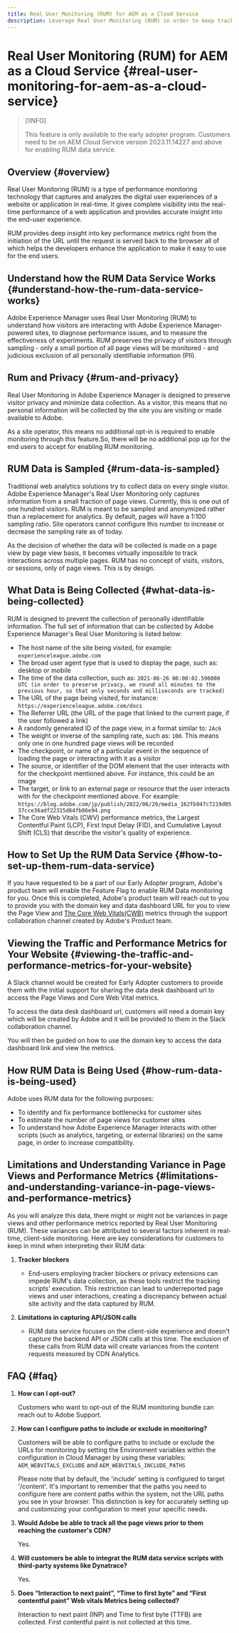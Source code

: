 ```yaml
---
title: Real User Monitoring (RUM) for AEM as a Cloud Service
description: Leverage Real User Monitoring (RUM) in order to keep track of all the actual user interactions of a website or an application in real-time
---
```


# Real User Monitoring (RUM) for AEM as a Cloud Service {#real-user-monitoring-for-aem-as-a-cloud-service}

>[!INFO]
>
>This feature is only available to the early adopter program. 
>Customers need to be on AEM Cloud Service version 2023.11.14227 and above for enabling RUM data service.
>

## Overview {#overview}

Real User Monitoring (RUM) is a type of performance monitoring technology that captures and analyzes the digital user experiences of a website or application in real-time. It gives complete visibility into the real-time performance of a web application and provides accurate insight into the end-user experience. 

RUM provides deep insight into key performance metrics right from the initiation of the URL until the request is served back to the browser all of which helps the developers enhance the application to make it easy to use for the end users. 

## Understand how the RUM Data Service Works {#understand-how-the-rum-data-service-works}

Adobe Experience Manager uses Real User Monitoring (RUM) to understand how visitors are interacting with Adobe Experience Manager-powered sites, to diagnose performance issues, and to measure the effectiveness of experiments. RUM preserves the privacy of visitors through sampling - only a small portion of all page views will be monitored - and judicious exclusion of all personally identifiable information (PII). 

## Rum and Privacy {#rum-and-privacy}

Real User Monitoring in Adobe Experience Manager is designed to preserve visitor privacy and minimize data collection. As a visitor, this means that no personal information will be collected by the site you are visiting or made available to Adobe. 

As a site operator, this means no additional opt-in is required to enable monitoring through this feature.So, there will be no additional pop up for the end users to accept for enabling RUM monitoring. 

## RUM Data is Sampled {#rum-data-is-sampled}

Traditional web analytics solutions try to collect data on every single visitor. Adobe Experience Manager's Real User Monitoring only captures information from a small fraction of page views. Currently, this is one out of one hundred visitors. RUM is meant to be sampled and anonymized rather than a replacement for analytics. By default, pages will have a 1:100 sampling ratio. Site operators cannot configure this number to increase or decrease the sampling rate as of today.

As the decision of whether the data will be collected is made on a page view by page view basis, it becomes virtually impossible to track interactions across multiple pages. RUM has no concept of visits, visitors, or sessions, only of page views. This is by design.

## What Data is Being Collected {#what-data-is-being-collected}

RUM is designed to prevent the collection of personally identifiable information. The full set of information that can be collected by Adobe Experience Manager's Real User Monitoring is listed below:

* The host name of the site being visited, for example: `experienceleague.adobe.com`
* The broad user agent type that is used to display the page, such as: desktop or mobile
* The time of the data collection, such as: `2021-06-26 06:00:02.596000 UTC (in order to preserve privacy, we round all minutes to the previous hour, so that only seconds and milliseconds are tracked)`
* The URL of the page being visited, for instance: `https://experienceleague.adobe.com/docs`
* The Referrer URL (the URL of the page that linked to the current page, if the user followed a link)
* A randomly generated ID of the page view, in a format similar to: `2Ac6`
* The weight or inverse of the sampling rate, such as: `100`. This means only one in one hundred page views will be recorded
* The checkpoint, or name of a particular event in the sequence of loading the page or interacting with it as a visitor
* The source, or identifier of the DOM element that the user interacts with for the checkpoint mentioned above. For instance, this could be an image
* The target, or link to an external page or resource that the user interacts with for the checkpoint mentioned above. For example: `https://blog.adobe.com/jp/publish/2022/06/29/media_162fb947c7219d0537cce36adf22315d64fb86e94.png`
* The Core Web Vitals (CWV) performance metrics, the Largest Contentful Paint (LCP), First Input Delay (FID), and Cumulative Layout Shift (CLS) that describe the visitor's quality of experience.

## How to Set Up the RUM Data Service {#how-to-set-up-them-rum-data-service}

If you have requested to be a part of our Early Adopter program, Adobe's product team will enable the Feature Flag to enable RUM Data monitoring for you. Once this is completed, Adobe's product team will reach out to you to provide you with the domain key and data dashboard URL for you to view the Page View and [The Core Web Vitals(CWB)](https://web.dev/vitals/) metrics through the support collaboration channel created by Adobe's Product team. 

## Viewing the Traffic and Performance Metrics for Your Website {#viewing-the-traffic-and-performance-metrics-for-your-website}

A Slack channel would be created for Early Adopter customers to provide them with the initial support for sharing the data desk dashboard url to access the Page Views and Core Web Vital metrics. 

To access the data desk dashboard url, customers will need a domain key which will be created by Adobe and it will be provided to them in the Slack collaboration channel. 

You will then be guided on how to use the domain key to access the data dashboard link and view the metrics.

## How RUM Data is Being Used {#how-rum-data-is-being-used}

Adobe uses RUM data for the following purposes:

* To identify and fix performance bottlenecks for customer sites
* To estimate the number of page views for customer sites
* To understand how Adobe Experience Manager interacts with other scripts (such as analytics, targeting, or external libraries) on the same page, in order to increase compatibility.

## Limitations and Understanding Variance in Page Views and Performance Metrics {#limitations-and-understanding-variance-in-page-views-and-performance-metrics}

As you will analyze this data, there might or might not be variances in page views and other performance metrics reported by Real User Monitoring (RUM). These variances can be attributed to several factors inherent in real-time, client-side monitoring. Here are key considerations for customers to keep in mind when interpreting their RUM data:

1. **Tracker blockers**

   * End-users employing tracker blockers or privacy extensions can impede RUM's data collection, as these tools restrict the tracking scripts' execution. This restriction can lead to underreported page views and user interactions, creating a discrepancy between actual site activity and the data captured by RUM.

1. **Limitations in capturing API/JSON calls**

   * RUM data service focuses on the client-side experience and doesn't capture the backend API or JSON calls at this time. The exclusion of these calls from RUM data will create variances from the content requests measured by CDN Analytics.

## FAQ {#faq}

1. **How can I opt-out?**

   Customers who want to opt-out of the RUM monitoring bundle can reach out to Adobe Support.

1. **How can I configure paths to include or exclude in monitoring?**

   Customers will be able to configure paths to include or exclude the URLs for monitoring by setting the Environment variables within the configuration in Cloud Manager by using these variables: `AEM_WEBVITALS_EXCLUDE` and `AEM_WEBVITALS_INCLUDE_PATHS`
   
   Please note that by default, the 'include' setting is configured to target '/content'. It's important to remember that the paths you need to configure here are content paths within the system, not the URL paths you see in your browser. This distinction is key for accurately setting up and customizing your configuration to meet your specific needs.

1. **Would Adobe be able to track all the page views prior to them reaching the customer's CDN?**

   Yes.

1. **Will customers be able to integrat the RUM data service scripts with third-party systems like Dynatrace?**

   Yes.
1. **Does “Interaction to next paint”, “Time to first byte” and “First contentful paint” Web vitals Metrics being collected?**

   Interaction to next paint (INP) and Time to first byte (TTFB) are collected.  First contentful paint is not collected at this time.
